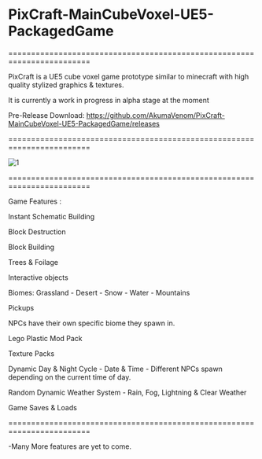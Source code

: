 # PixCraft-MainCubeVoxel-UE5-PackagedGame

========================================================================

PixCraft is a UE5 cube voxel game prototype similar to minecraft with high quality stylized graphics & textures.

It is currently a work in progress in alpha stage at the moment

Pre-Release Download: https://github.com/AkumaVenom/PixCraft-MainCubeVoxel-UE5-PackagedGame/releases

========================================================================

![1](https://github.com/user-attachments/assets/4f47b159-8499-40fa-a82d-701ca66dbed3)

========================================================================

Game Features : 

Instant Schematic Building

Block Destruction

Block Building

Trees & Foilage

Interactive objects

Biomes: Grassland - Desert - Snow - Water - Mountains

Pickups

NPCs have their own specific biome they spawn in.

Lego Plastic Mod Pack

Texture Packs

Dynamic Day & Night Cycle - Date & Time - Different NPCs spawn depending on the current time of day.

Random Dynamic Weather System - Rain, Fog, Lightning & Clear Weather

Game Saves & Loads

========================================================================

-Many More features are yet to come.
